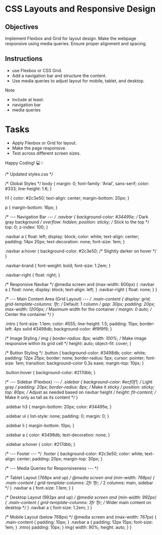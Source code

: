 
# CSS Layouts and Responsive Design

## Objectives

Implement Flexbox and Grid for layout design.
Make the webpage responsive using media queries.
Ensure proper alignment and spacing.

## Instructions

- use Flexbox or CSS Grid.
- Add a navigation bar and structure the content.
- Use media queries to adjust layout for mobile, tablet, and desktop.

>[!NOTE]
>  - Include at least:
>  - navigation bar
>  - media queries

# Tasks

- Apply Flexbox or Grid for layout.
- Make the page responsive.
- Test across different screen sizes.

Happy Coding! 💻✨


/* Updated styles.css */

/* Global Styles */
body {
  margin: 0;
  font-family: 'Arial', sans-serif;
  color: #333;
  line-height: 1.6;
}

h1 {
  color: #2c3e50;
  text-align: center;
  margin-bottom: 20px;
}

p {
  margin-bottom: 16px;
}

/* --- Navigation Bar --- */
.navbar {
  background-color: #34495e; /* Dark gray background */
  overflow: hidden;
  position: sticky; /* Stick to the top */
  top: 0;
  z-index: 100;
}

.navbar a {
  float: left;
  display: block;
  color: white;
  text-align: center;
  padding: 14px 20px;
  text-decoration: none;
  font-size: 1em;
}

.navbar a:hover {
  background-color: #2c3e50; /* Slightly darker on hover */
}

.navbar-brand {
  font-weight: bold;
  font-size: 1.2em;
}

.navbar-right {
  float: right;
}

/* Responsive Navbar */
@media screen and (max-width: 600px) {
  .navbar a {
    float: none;
    display: block;
    text-align: left;
  }
  .navbar-right {
    float: none;
  }
}


/* --- Main Content Area (Grid Layout) --- */
.main-content {
  display: grid;
  grid-template-columns: 1fr; /* Default: 1 column */
  gap: 30px;
  padding: 20px;
  max-width: 1200px; /* Maximum width for the container */
  margin: 0 auto; /* Center the container */
}

.intro {
  font-size: 1.1em;
  color: #555;
  line-height: 1.5;
  padding: 15px;
  border-left: 4px solid #3498db;
  background-color: #f9f9f9;
}

/* Image Styling */
img {
  border-radius: 8px;
  width: 100%; /* Make image responsive within its grid cell */
  height: auto;
  object-fit: cover;
}

/* Button Styling */
.button {
  background-color: #3498db;
  color: white;
  padding: 12px 25px;
  border: none;
  border-radius: 5px;
  cursor: pointer;
  font-size: 1em;
  transition: background-color 0.3s ease;
  margin-top: 10px;
}

.button:hover {
  background-color: #217dbb;
}

/* --- Sidebar (Flexbox) --- */
.sidebar {
  background-color: #ecf0f1; /* Light gray */
  padding: 20px;
  border-radius: 8px;
  /* Make it sticky */
  position: sticky;
  top: 80px; /* Adjust as needed based on navbar height */
  height: fit-content; /* Make it only as tall as its content */
}

.sidebar h3 {
  margin-bottom: 20px;
  color: #34495e;
}

.sidebar ul {
  list-style: none;
  padding: 0;
  margin: 0;
}

.sidebar li {
  margin-bottom: 10px;
}

.sidebar a {
  color: #3498db;
  text-decoration: none;
}

.sidebar a:hover {
  color: #217dbb;
}


/* --- Footer --- */
.footer {
  background-color: #2c3e50;
  color: white;
  text-align: center;
  padding: 20px;
  margin-top: 30px;
}


/* --- Media Queries for Responsiveness --- */

/* Tablet Layout (768px and up) */
@media screen and (min-width: 768px) {
  .main-content {
    grid-template-columns: 2fr 1fr; /* 2 columns: main, sidebar */
  }
  .navbar a {
    font-size: 1.1em;
  }
}

/* Desktop Layout (992px and up) */
@media screen and (min-width: 992px) {
  .main-content {
    grid-template-columns: 3fr 1fr; /* Wider main content on desktop */
  }
  .navbar a {
    font-size: 1.2em;
  }
}

/* Mobile Layout (below 768px) */
@media screen and (max-width: 767px) {
  .main-content {
    padding: 10px;
  }
  .navbar a {
    padding: 12px 15px;
    font-size: 1em;
  }
  .intro{
    padding: 10px;
  }
  img{
    width: 90%;
    height: auto;
  }
}


